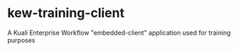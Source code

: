 # kew-training-client
A Kuali Enterprise Workflow "embedded-client" application used for training purposes
